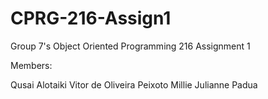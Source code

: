 # CPRG-216-Assign1
Group 7's Object Oriented Programming 216 Assignment 1


Members:

Qusai Alotaiki
Vitor de Oliveira Peixoto
Millie Julianne Padua

